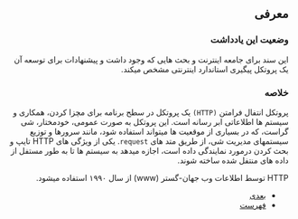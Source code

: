 <div dir="auto">

## معرفی

### وضعیت این یادداشت

این سند برای جامعه اینترنت و بحث هایی که وجود داشت و پیشنهادات برای توسعه آن
یک پروتکل پیگیری استاندارد اینترنتی مشخص میکند.

### خلاصه

پروتکل انتفال فرامتن `(HTTP)` یک پروتکل در سطح برنامه
برای مچزا کردن، همکاری و سیستم ها اطلاعاتی ابر رسانه است.
این پروتکل به صورت عمومی، خودمختار، شی گراست،
که در بسیاری از موقعیت ها میتواند استفاده شود،
مانند سرورها و توزیع سیستمهای مدیریت شی، از طریق متد های `request`.
یکی از ویژگی های HTTP تایپ و بحث کردن درمورد نمایندگی داده است،
اجازه میدهد به سیستم ها تا به طور مستفل از داده های منتفل شده ساخته شوند.

HTTP توسط اطلاعات وب جهان-گستر (www) از سال ۱۹۹۰ استفاده میشود.

- [بعدی](./Introduction.md)
- [فهرست](./Table-of-Contents.md)

</div>
